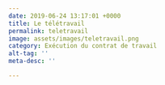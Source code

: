 ```yaml
---
date: 2019-06-24 13:17:01 +0000
title: Le télétravail
permalink: teletravail
image: assets/images/teletravail.png
category: Exécution du contrat de travail
alt-tag: ''
meta-desc: ''

---
```

